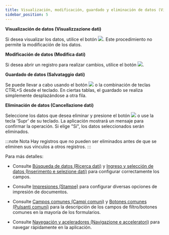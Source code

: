 ```yaml
---
title: Visualización, modificación, guardado y eliminación de datos (Visualizzazione, modifica, salvataggio e cancellazione dati)
sidebar_position: 5
---
```


**Visualización de datos (Visualizzazione dati)**

Si desea visualizar los datos, utilice el botón ![](/img/neutral/common/view.png). Este procedimiento no permite la modificación de los datos.

**Modificación de datos (Modifica dati)**

Si desea abrir un registro para realizar cambios, utilice el botón ![](/img/neutral/common/edit.png).

**Guardado de datos (Salvataggio dati)**

Se puede llevar a cabo usando el botón ![](/img/neutral/common/save.png) o la combinación de teclas CTRL+S desde el teclado. En ciertas tablas, el guardado se realiza simplemente desplazándose a otra fila.

**Eliminación de datos (Cancellazione dati)**

Seleccione los datos que desea eliminar y presione el botón ![](/img/neutral/common/delete.png) o use la tecla 'Supr' de su teclado. La aplicación mostrará un mensaje para confirmar la operación. Si elige "Sí", los datos seleccionados serán eliminados.

:::note Nota
Hay registros que no pueden ser eliminados antes de que se eliminen sus vínculos a otros registros.
:::

Para más detalles:

- Consulte [Búsqueda de datos (Ricerca dati)](/docs/guide/common/operations-with-data/data-search-in-read-only-forms) y [Ingreso y selección de datos (Inserimento e selezione dati)](/docs/guide/common/operations-with-data/manual-entry-or-help-and-data-selection) para configurar correctamente los campos.

- Consulte [Impresiones (Stampe)](/docs/guide/common/operations-with-data/reports) para configurar diversas opciones de impresión de documentos.

- Consulte [Campos comunes (Campi comuni)](/docs/guide/common/glossary/glossary-intro) y [Botones comunes (Pulsanti comuni)](/docs/guide/common/common-buttons) para la descripción de los campos de filtro/botones comunes en la mayoría de los formularios.

- Consulte [Navegación y aceleradores (Navigazione e acceleratori)](/docs/guide/common/operations-with-data/navigation-and-accelerators) para navegar rápidamente en la aplicación.